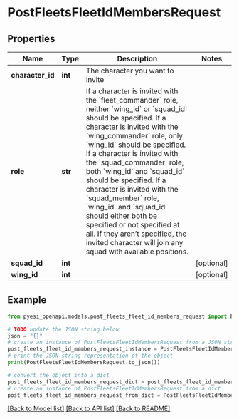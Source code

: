 # PostFleetsFleetIdMembersRequest


## Properties

Name | Type | Description | Notes
------------ | ------------- | ------------- | -------------
**character_id** | **int** | The character you want to invite | 
**role** | **str** | If a character is invited with the &#x60;fleet_commander&#x60; role, neither &#x60;wing_id&#x60; or &#x60;squad_id&#x60; should be specified. If a character is invited with the &#x60;wing_commander&#x60; role, only &#x60;wing_id&#x60; should be specified. If a character is invited with the &#x60;squad_commander&#x60; role, both &#x60;wing_id&#x60; and &#x60;squad_id&#x60; should be specified. If a character is invited with the &#x60;squad_member&#x60; role, &#x60;wing_id&#x60; and &#x60;squad_id&#x60; should either both be specified or not specified at all. If they aren’t specified, the invited character will join any squad with available positions. | 
**squad_id** | **int** |  | [optional] 
**wing_id** | **int** |  | [optional] 

## Example

```python
from pyesi_openapi.models.post_fleets_fleet_id_members_request import PostFleetsFleetIdMembersRequest

# TODO update the JSON string below
json = "{}"
# create an instance of PostFleetsFleetIdMembersRequest from a JSON string
post_fleets_fleet_id_members_request_instance = PostFleetsFleetIdMembersRequest.from_json(json)
# print the JSON string representation of the object
print(PostFleetsFleetIdMembersRequest.to_json())

# convert the object into a dict
post_fleets_fleet_id_members_request_dict = post_fleets_fleet_id_members_request_instance.to_dict()
# create an instance of PostFleetsFleetIdMembersRequest from a dict
post_fleets_fleet_id_members_request_from_dict = PostFleetsFleetIdMembersRequest.from_dict(post_fleets_fleet_id_members_request_dict)
```
[[Back to Model list]](../README.md#documentation-for-models) [[Back to API list]](../README.md#documentation-for-api-endpoints) [[Back to README]](../README.md)


